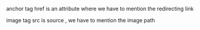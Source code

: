 
anchor tag
  href is an attribute where we have to mention the redirecting link

image tag
  src is source , we have to mention the image path
  
